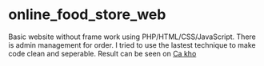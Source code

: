 # online_food_store_web
Basic website without frame work using PHP/HTML/CSS/JavaScript. 
There is admin management for order. 
I tried to use the lastest technique to make code clean and seperable. 
Result can be seen on [Ca kho](http://cakho.ml/)
